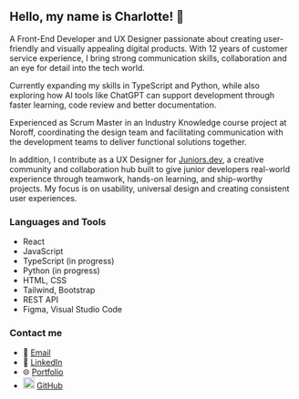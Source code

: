 ## Hello, my name is Charlotte! 🤗

A Front-End Developer and UX Designer passionate about creating user-friendly and visually appealing digital products.
With 12 years of customer service experience, I bring strong communication skills, collaboration and an eye for detail into the tech world.

Currently expanding my skills in TypeScript and Python, while also exploring how AI tools like ChatGPT can support development through faster learning, code review and better documentation.

Experienced as Scrum Master in an Industry Knowledge course project at Noroff, coordinating the design team and facilitating communication with the development teams to deliver functional solutions together.

In addition, I contribute as a UX Designer for [Juniors.dev](https://github.com/Juniors-Dev), a creative community and collaboration hub built to give junior developers real-world experience through teamwork, hands-on learning, and ship-worthy projects. My focus is on usability, universal design and creating consistent user experiences.

### Languages and Tools
- React
- JavaScript
- TypeScript (in progress)
- Python (in progress)
- HTML, CSS
- Tailwind, Bootstrap
- REST API
- Figma, Visual Studio Code

### Contact me
- 📧 [Email](mailto:charlottevalset@gmail.com)  
- 💼 [LinkedIn](https://www.linkedin.com/in/charlotte-valset-6195b521a/)  
- 🌐 [Portfolio](https://www.charlottevalset.no/)  
- <img src="https://github.githubassets.com/images/modules/logos_page/GitHub-Mark.png" width="20" alt="GitHub logo"> [GitHub](https://github.com/charlottevalset)

